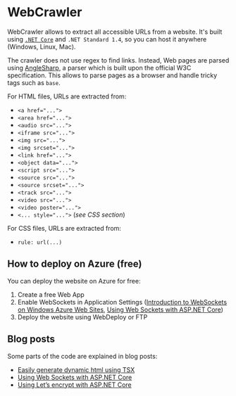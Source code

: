 # WebCrawler

WebCrawler allows to extract all accessible URLs from a website. It's built using [`.NET Core`](https://www.microsoft.com/net/core) and `.NET Standard 1.4`, so you can host it anywhere (Windows, Linux, Mac).

The crawler does not use regex to find links. Instead, Web pages are parsed using [AngleSharp](https://github.com/AngleSharp/AngleSharp), 
a parser which is built upon the official W3C specification. This allows to parse pages as a browser and handle tricky tags such as `base`.

For HTML files, URLs are extracted from:
- `<a href="...">`
- `<area href="...">`
- `<audio src="...">`
- `<iframe src="...">`
- `<img src="...">`
- `<img srcset="...">`
- `<link href="...">`
- `<object data="...">`
- `<script src="...">`
- `<source src="...">`
- `<source srcset="...">`
- `<track src="...">`
- `<video src="...">`
- `<video poster="...">`
- `<... style="...">` (*see CSS section*)

For CSS files, URLs are extracted from:
- `rule: url(...)`

## How to deploy on Azure (free)

You can deploy the website on Azure for free:

1. Create a free Web App
2. Enable WebSockets in Application Settings ([Introduction to WebSockets on Windows Azure Web Sites](https://azure.microsoft.com/fr-fr/blog/introduction-to-websockets-on-windows-azure-web-sites/), [Using Web Sockets with ASP.NET Core](http://www.softfluent.com/blog/dev/2016/12/11/Using-Web-Sockets-with-ASP-NET-Core))
3. Deploy the website using WebDeploy or FTP

## Blog posts

Some parts of the code are explained in blog posts:
- [Easily generate dynamic html using TSX](http://www.softfluent.com/blog/dev/2016/12/15/Easily-generate-dynamic-html-using-TSX)
- [Using Web Sockets with ASP.NET Core](http://www.softfluent.com/blog/dev/2016/12/11/Using-Web-Sockets-with-ASP-NET-Core)
- [Using Let’s encrypt with ASP.NET Core](http://www.softfluent.com/blog/dev/2016/11/09/Using-Let-s-encrypt-with-ASP-NET-Core)
